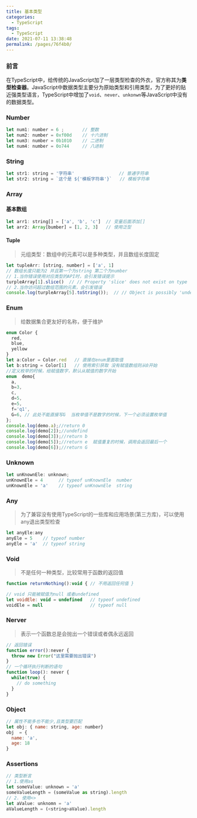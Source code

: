 ```yaml
---
title: 基本类型
categories: 
  - TypeScript
tags: 
  - TypeScript
date: 2021-07-11 13:38:48
permalink: /pages/76f4b0/
---
```

### 前言

在TypeScript中，给传统的JavaScript加了一层类型检查的外衣，官方称其为**类型检查器**。JavaScript中数据类型主要分为原始类型和引用类型，为了更好的贴近强类型语言，TypeScript中增加了`void`、`never`、`unkonwn`等JavaScript中没有的数据类型。

### Number

```js
let num1: number = 6 ;       // 整数
let num2: number = 0xf00d    // 十六进制
let num3: number = 0b1010    // 二进制
let num4: number = 0o744     // 八进制
```

### String

```js
let str1: string = '字符串'                 // 普通字符串
let str2: string = `这个是 ${'模板字符串'}`   // 模板字符串
```

### Array

#### 基本数组

```js
let arr1: string[] = ['a', 'b', 'c']  // 变量后面添加[]
let arr2: Array[bumber] = [1, 2, 3]   // 使用泛型

```

#### Tuple

> 元组类型：数组中的元素可以是多种类型，并且数组长度固定

```js
let tupleArr: [string, number] = ['a', 1]
// 数组长度只能为2 并且第一个为string 第二个为number
// 1.当你错误使用对应类型的API时，会引发错误提示
turpleArray[1].slice()  // // Property 'slice' does not exist on type 'number'
// 2.当你访问超过数组范围的元素，会引发错误
console.log(turpleArray[5].toString());  // // Object is possibly 'undefined'

```

### Enum

> 给数据集合更友好的名称，便于维护

```js
enum Color {
  red,
  blue,
  yellow
}
let a:Color = Color.red   // 直接在enum里面取值
let b:string = Color[1]   // 使用索引获取 没有赋值数组则从0开始
//定义枚举的时候，给赋值数字，默认从赋值的数字开始
enum  demo{
  a,
  b=3,
  c,
  d=5,
  e=5,
  f='q1',
  G=6, // 此处不能直接写G  当枚举值不是数字的时候，下一个必须设置枚举值
};
console.log(demo.a);//return 0
console.log(demo[2]);//undefind
console.log(demo[3]);//return b
console.log(demo[5]);//return e  赋值重复的时候，调用会返回最后一个
console.log(demo[6]);//return G
```

### Unknown

```js
let unKnownEle: unknown;
unKnownEle = 4      // typeof unKnownEle  number
unKnownEle = 'a'    // typeof unKnownEle  string
```

### Any

> 为了兼容没有使用TypeScript的一些库和应用场景(第三方库)，可以使用any退出类型检查

```js
let anyEle:any
anyEle = 5    // typeof number
anyEle = 'a'  // typeof string
```

### Void

> 不是任何一种类型，比较常用于函数的返回值

```js
function returnNothing():void { // 不用返回任何值 }

// void 只能被赋值为null 或者undefined
let voidEle: void = undefined   // typeof undefined
voidEle = null                  // typeof null
```

### Nerver

> 表示一个函数总是会抛出一个错误或者偶永远返回

```js
// 返回错误
function error():never {
  throw new Error("这里需要抛出错误")
}
// 一个循环执行判断的语句
function loop(): never {
  while(true) {
    // do something
  }
}
```

### Object

```js
// 属性不能多也不能少,且类型要匹配
let obj: { name: string, age: number}
obj  = {
  name: 'a',
  age: 18
}
```

### Assertions

```js
// 类型断言
// 1.使用as
let someValue: unknown = 'a'
someValueLength = (someValue as string).length
// 2. 使用<>
let aValue: unknomn = 'a'
aValueLength = (<string>aValue).length

```
